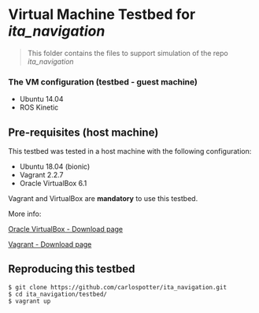 # Virtual Machine Testbed for *ita_navigation*

> This folder contains the files to support simulation of the repo *ita_navigation*

### The VM configuration (testbed - guest machine)

- Ubuntu 14.04
- ROS Kinetic

## Pre-requisites (host machine)

This testbed was tested in a host machine with the following configuration:

- Ubuntu 18.04 (bionic)
- Vagrant 2.2.7 
- Oracle VirtualBox 6.1

Vagrant and VirtualBox are **mandatory** to use this testbed.

More info:

[Oracle VirtualBox - Download page](https://virtualbox.org/wiki/Downloads)

[Vagrant - Download page](https://www.vagrantup.com/downloads.html)

## Reproducing this testbed

```
$ git clone https://github.com/carlospotter/ita_navigation.git
$ cd ita_navigation/testbed/
$ vagrant up
```
